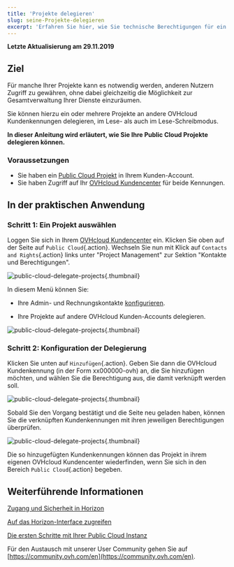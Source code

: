 ```yaml
---
title: 'Projekte delegieren'
slug: seine-Projekte-delegieren
excerpt: 'Erfahren Sie hier, wie Sie technische Berechtigungen für ein Public Cloud Projekt vergeben'
---
```


**Letzte Aktualisierung am 29.11.2019**
 
## Ziel

Für manche Ihrer Projekte kann es notwendig werden, anderen Nutzern Zugriff zu gewähren, ohne dabei gleichzeitig die Möglichkeit zur Gesamtverwaltung Ihrer Dienste einzuräumen.

Sie können hierzu ein oder mehrere Projekte an andere OVHcloud Kundenkennungen delegieren, im Lese- als auch im Lese-Schreibmodus.

**In dieser Anleitung wird erläutert, wie Sie Ihre Public Cloud Projekte delegieren können.**


### Voraussetzungen

- Sie haben ein [Public Cloud Projekt](https://www.ovhcloud.com/de/public-cloud) in Ihrem Kunden-Account.
- Sie haben Zugriff auf Ihr [OVHcloud Kundencenter](https://www.ovh.com/auth/?action=gotomanager) für beide Kennungen.


## In der praktischen Anwendung 

### Schritt 1: Ein Projekt auswählen

Loggen Sie sich in Ihrem [OVHcloud Kundencenter](https://www.ovh.com/auth/?action=gotomanager) ein. Klicken Sie oben auf der Seite auf `Public Cloud`{.action}. Wechseln Sie nun mit Klick auf `Contacts and Rights`{.action} links unter "Project Management" zur Sektion "Kontakte und Berechtigungen".

![public-cloud-delegate-projects](images/pcidelegateprojects1.png){.thumbnail}

In diesem Menü können Sie:

- Ihre Admin- und Rechnungskontakte [konfigurieren](https://docs.ovh.com/de/public-cloud/die_kontakte_eines_projekts_andern).

- Ihre Projekte auf andere OVHcloud Kunden-Accounts delegieren.


![public-cloud-delegate-projects](images/pcidelegateprojects2.png){.thumbnail}

### Schritt 2: Konfiguration der Delegierung

Klicken Sie unten auf `Hinzufügen`{.action}. Geben Sie dann die OVHcloud Kundenkennung (in der Form xx000000-ovh) an, die Sie hinzufügen möchten, und wählen Sie die Berechtigung aus, die damit verknüpft werden soll.

![public-cloud-delegate-projects](images/pcidelegateprojects3.png){.thumbnail}

Sobald Sie den Vorgang bestätigt und die Seite neu geladen haben, können Sie die verknüpften Kundenkennungen mit ihren jeweiligen Berechtigungen überprüfen.

![public-cloud-delegate-projects](images/pcidelegateprojects4.png){.thumbnail}

Die so hinzugefügten Kundenkennungen können das Projekt in ihrem eigenen OVHcloud Kundencenter wiederfinden, wenn Sie sich in den Bereich `Public Cloud`{.action} begeben.

## Weiterführende Informationen

[Zugang und Sicherheit in Horizon](https://docs.ovh.com/de/public-cloud/zugriff_und_sicherheit_in_horizon/)

[Auf das Horizon-Interface zugreifen](https://docs.ovh.com/de/public-cloud/erstellung_eines_zugangs_zu_horizon/)

[Die ersten Schritte mit Ihrer Public Cloud Instanz](https://docs.ovh.com/de/public-cloud/die_ersten_schritte_mit_ihrer_public_cloud_instanz/)

Für den Austausch mit unserer User Community gehen Sie auf [https://community.ovh.com/en](https://community.ovh.com/en).